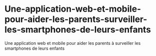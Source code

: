 # Une-application-web-et-mobile-pour-aider-les-parents-surveiller-les-smartphones-de-leurs-enfants
Une application web et mobile pour aider les parents à surveiller les smartphones de leurs enfants
